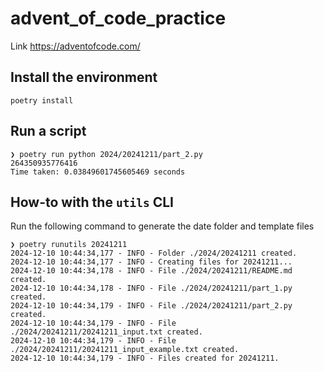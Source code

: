 # advent_of_code_practice
Link https://adventofcode.com/

## Install the environment
```
poetry install
```

## Run a script
```
❯ poetry run python 2024/20241211/part_2.py
264350935776416
Time taken: 0.03849601745605469 seconds
```

## How-to with the `utils` CLI
Run the following command to generate the date folder and template files
```
❯ poetry runutils 20241211
2024-12-10 10:44:34,177 - INFO - Folder ./2024/20241211 created.
2024-12-10 10:44:34,177 - INFO - Creating files for 20241211...
2024-12-10 10:44:34,178 - INFO - File ./2024/20241211/README.md created.
2024-12-10 10:44:34,178 - INFO - File ./2024/20241211/part_1.py created.
2024-12-10 10:44:34,179 - INFO - File ./2024/20241211/part_2.py created.
2024-12-10 10:44:34,179 - INFO - File ./2024/20241211/20241211_input.txt created.
2024-12-10 10:44:34,179 - INFO - File ./2024/20241211/20241211_input_example.txt created.
2024-12-10 10:44:34,179 - INFO - Files created for 20241211.
```
